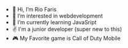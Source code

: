 - 👋 Hi, I’m Rio Faris
- 👀 I’m interested in webdevelopment
- 🌱 I’m currently learning JavaSript
- ✌ I'm a junior developer (super new to this)
- 🎮 My Favorite game is Call of Duty Mobile
<!---
riofaris/riofaris is a ✨ special ✨ repository because its `README.md` (this file) appears on your GitHub profile.
You can click the Preview link to take a look at your changes.
--->
